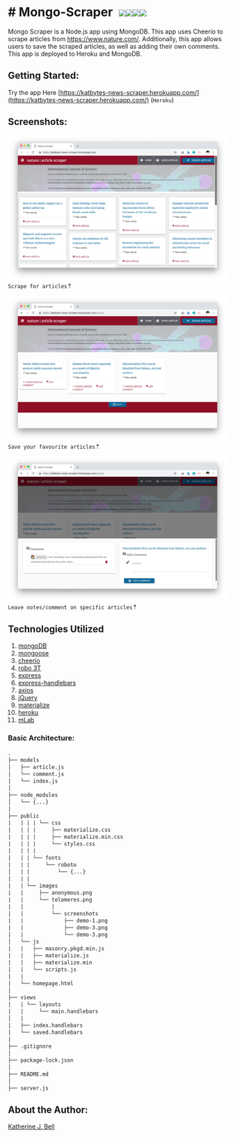 # &#35; Mongo-Scraper&nbsp;&nbsp;<img src="https://img.icons8.com/color/48/000000/uk-news.png"><img src="https://img.icons8.com/color/48/000000/dna-helix.png"><img src="https://img.icons8.com/color/48/000000/microscope.png"><img src="https://img.icons8.com/color/48/000000/physics.png">

Mongo Scraper is a Node.js app using MongoDB. This app uses Cheerio to scrape articles from https://www.nature.com/. Additionally, this app allows users to save the scraped articles, as well as adding their own comments. This app is deployed to Heroku and MongoDB.

## Getting Started:
Try the app Here [https://katbytes-news-scraper.herokuapp.com/](https://katbytes-news-scraper.herokuapp.com/) (`Heroku`)

## Screenshots:
![Screenshot 1](/public/images/screenshots/demo-1.png)
`Scrape for articles`&#8673;

![Screenshot 2](/public/images/screenshots/demo-2.png)
`Save your favourite articles`&#8673;

![Screenshot 3](/public/images/screenshots/demo-3.png)
`Leave notes/comment on specific articles`&#8673;

## Technologies Utilized

01. [mongoDB](https://www.mongodb.com)
02. [mongoose](https://www.npmjs.com/package/mongoose)
03. [cheerio](https://www.npmjs.com/package/cheerio)
04. [robo 3T](https://robomongo.org/)
05. [express](https://www.npmjs.com/package/express)
06. [express-handlebars](https://www.npmjs.com/package/express-handlebars)
07. [axios](https://www.npmjs.com/package/axios)
08. [jQuery](https://jquery.com)
09. [materialize](http://materializecss.com)
10. [heroku](https://www.heroku.com)
11. [mLab](https://mlab.com)

### Basic Architecture:
```
.
├── models
│   ├── article.js
│   └── comment.js
|   └── index.js
│ 
├── node_modules
│   └── {...}
│
├── public
|   | | | └── css
|   | | |     ├── materialize.css
|   | | |     ├── materialize.min.css
|   | | |     └── styles.css
|   | | |
|   | | └── fonts
|   | |     └── roboto
│   | |         └── {...}
|   | |
|   | └── images
|   |     ├── anonymous.png
|   |     └── telomeres.png
|   |         |
|   |         └── screenshots
|   |             ├── demo-1.png
|   |             ├── demo-3.png
|   |             └── demo-3.png
│   └── js
|   |   ├── masonry.pkgd.min.js
|   |   ├── materialize.js
|   |   ├── materialize.min
|   |   └── scripts.js
|   |
|   └── homepage.html
│
├── views
|   | └── layouts
|   |     └── main.handlebars
│   |
|   ├── index.handlebars
|   └── saved.handlebars
|
├── .gitignore
│ 
├── package-lock.json
│
├── README.md
│   
├── server.js

```
## About the Author:
[Katherine J. Bell](https://github.com/katbytes)
